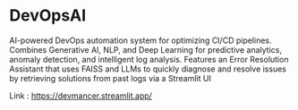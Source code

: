 # DevOpsAI
AI-powered DevOps automation system for optimizing CI/CD pipelines. Combines Generative AI, NLP, and Deep Learning for predictive analytics, anomaly detection, and intelligent log analysis. Features an Error Resolution Assistant that uses FAISS and LLMs to quickly diagnose and resolve issues by retrieving solutions from past logs via a Streamlit UI

Link : https://devmancer.streamlit.app/
